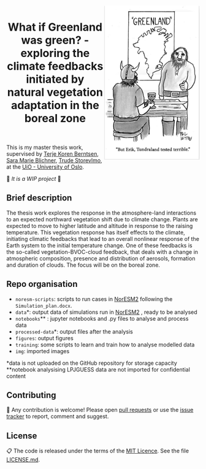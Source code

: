  <img align="right" width="250" src="./img/pic_for_readme2.png">
 <h1 align="center">  What if Greenland was green? - exploring the climate feedbacks initiated by natural vegetation adaptation in the boreal zone </h1> <br>
 
This is my master thesis work, supervised by [Terje Koren Berntsen](https://www.mn.uio.no/geo/english/people/aca/metos/terjebe/), [Sara Marie Blichner](https://github.com/sarambl), [Trude Storevlmo](https://www.mn.uio.no/geo/english/people/aca/metos/truds/index.html), at the [UiO - University of Oslo](https://www.uio.no/english/).

🚧 *It is a WIP project* 🚧

## Brief description
The thesis work explores the response in the atmosphere-land interactions to an expected northward vegetation shift due to climate change. Plants are expected to move to higher latitude and altitude in response to the raising temperature. This vegetation response has itself effects to the climate, initiating climatic feedbacks that lead to an overall nonlinear response of the Earth system to the initial temperature change. One of these feedbacks is the so-called vegetation-BVOC-cloud feedback, that deals with a change in atmospheric composition, presence and distribution of aerosols, formation and duration of clouds. The focus will be on the boreal zone.

## Repo organisation
- `noresm-scripts`: scripts to run cases in [NorESM2](https://github.com/NorESMhub/NorESM) following the `Simulation_plan.docx`.
- `data`*: output data of simulations run in [NorESM2](https://github.com/NorESMhub/NorESM) , ready to be analysed
- `notebooks`** : jupyter notebooks and .py files to analyse and process data
- `processed-data`*: output files after the analysis
- `figures`: output figures
- `training`: some scripts to learn and train how to analyse modelled data
- `img`: imported images

 *data is not uploaded on the GitHub repository for storage capacity
 **notebook analysising LPJGUESS data are not imported for confidential content

## Contributing

🚧 Any contribution is welcome! Please open [pull requests](https://github.com/adelezaini/master-thesis/pulls) or use the [issue tracker](https://github.com/adelezaini/master-thesis/issues) to report, comment and suggest.


## License

📋 The code is released under the terms of the [MIT Licence](https://opensource.org/licenses/MIT). See the file [LICENSE.md](https://github.com/adelezaini/master-thesis/blob/master/LICENSE).
